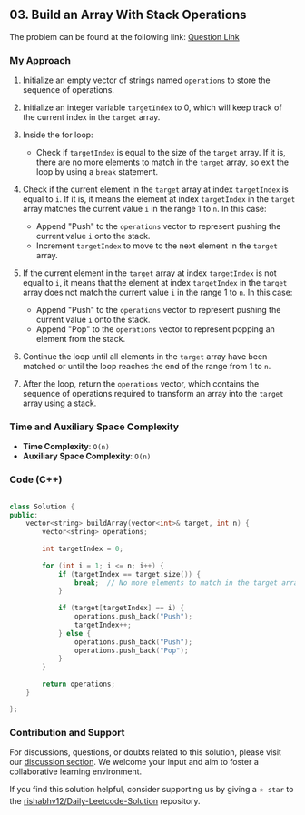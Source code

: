 ## 03. Build an Array With Stack Operations

The problem can be found at the following link: [Question Link](https://leetcode.com/problems/build-an-array-with-stack-operations/description/)


### My Approach


1. Initialize an empty vector of strings named `operations` to store the sequence of operations.

2. Initialize an integer variable `targetIndex` to 0, which will keep track of the current index in the `target` array.

3. Inside the for loop:
   - Check if `targetIndex` is equal to the size of the `target` array. If it is, there are no more elements to match in the `target` array, so exit the loop by using a `break` statement.

4. Check if the current element in the `target` array at index `targetIndex` is equal to `i`. If it is, it means the element at index `targetIndex` in the `target` array matches the current value `i` in the range 1 to `n`. In this case:
   - Append "Push" to the `operations` vector to represent pushing the current value `i` onto the stack.
   - Increment `targetIndex` to move to the next element in the `target` array.

5. If the current element in the `target` array at index `targetIndex` is not equal to `i`, it means that the element at index `targetIndex` in the `target` array does not match the current value `i` in the range 1 to `n`. In this case:
   - Append "Push" to the `operations` vector to represent pushing the current value `i` onto the stack.
   - Append "Pop" to the `operations` vector to represent popping an element from the stack.

6. Continue the loop until all elements in the `target` array have been matched or until the loop reaches the end of the range from 1 to `n`.

7. After the loop, return the `operations` vector, which contains the sequence of operations required to transform an array into the `target` array using a stack.



### Time and Auxiliary Space Complexity

- **Time Complexity**: `O(n)` 
- **Auxiliary Space Complexity**: `O(n)`



### Code (C++)

```cpp

class Solution {
public:
    vector<string> buildArray(vector<int>& target, int n) {
        vector<string> operations;
        
        int targetIndex = 0;
        
        for (int i = 1; i <= n; i++) {
            if (targetIndex == target.size()) {
                break;  // No more elements to match in the target array
            }
            
            if (target[targetIndex] == i) {
                operations.push_back("Push");
                targetIndex++;
            } else {
                operations.push_back("Push");
                operations.push_back("Pop");
            }
        }
        
        return operations;
    }

};

```

### Contribution and Support

For discussions, questions, or doubts related to this solution, please visit our [discussion section](https://leetcode.com/discuss/general-discussion). We welcome your input and aim to foster a collaborative learning environment.

If you find this solution helpful, consider supporting us by giving a `⭐ star` to the [rishabhv12/Daily-Leetcode-Solution](https://github.com/rishabhv12/Daily-Leetcode-Solution) repository.